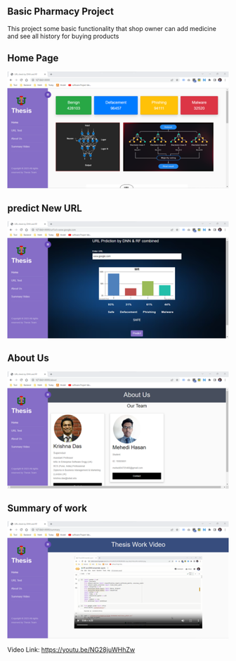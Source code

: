<h2>Basic Pharmacy Project</h2>
<p>This project some basic functionality that shop owner can add medicine and see all history for buying products</p>
<h2> Home Page </h2>
<img src="static/img/home.png" />

<h2> predict New URL </h2>
<img src="static/img/predict.png" />

<h2> About Us </h2>
<img src="static/img/aboutUs.png" />

<h2> Summary of work </h2>
<img src="static/img/summary.png" />

Video Link: https://youtu.be/NG28juWHhZw